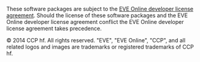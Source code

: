 These software packages are subject to the [EVE Online developer license agreement](https://developers.eveonline.com/license-agreement).
Should the license of these software packages and the EVE Online developer license agreement conflict the EVE Online developer license agreement takes precedence.

© 2014 CCP hf. All rights reserved. "EVE", "EVE Online", "CCP", and all related logos and images are trademarks or registered trademarks of CCP hf.
